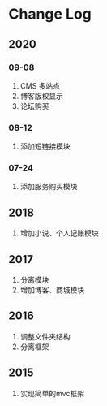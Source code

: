 # Change Log

## 2020

### 09-08

1. CMS 多站点
2. 博客版权显示
3. 论坛购买

### 08-12

1. 添加短链接模块

### 07-24

1. 添加服务购买模块

## 2018

1. 增加小说、个人记账模块

## 2017

1. 分离模块
2. 增加博客、商城模块

## 2016

1. 调整文件夹结构
2. 分离框架

## 2015

1. 实现简单的mvc框架